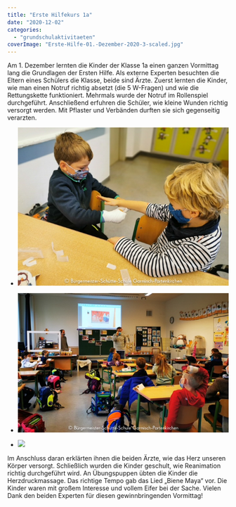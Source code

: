 ```yaml
---
title: "Erste Hilfekurs 1a"
date: "2020-12-02"
categories: 
  - "grundschulaktivitaeten"
coverImage: "Erste-Hilfe-01.-Dezember-2020-3-scaled.jpg"
---
```


Am 1. Dezember lernten die Kinder der Klasse 1a einen ganzen Vormittag lang die Grundlagen der Ersten Hilfe. Als externe Experten besuchten die Eltern eines Schülers die Klasse, beide sind Ärzte. Zuerst lernten die Kinder, wie man einen Notruf richtig absetzt (die 5 W-Fragen) und wie die Rettungskette funktioniert. Mehrmals wurde der Notruf im Rollenspiel durchgeführt. Anschließend erfuhren die Schüler, wie kleine Wunden richtig versorgt werden. Mit Pflaster und Verbänden durften sie sich gegenseitig verarzten.

- ![](images/Erste-Hilfe-01.-Dezember-2020-1.jpg)
    
- ![](images/Erste-Hilfe-01.-Dezember-2020-2.jpg)
    
- ![](images/Erste-Hilfe-01.-Dezember-2020-3-1024x768.jpg)
    

Im Anschluss daran erklärten ihnen die beiden Ärzte, wie das Herz unseren Körper versorgt. Schließlich wurden die Kinder geschult, wie Reanimation richtig durchgeführt wird. An Übungspuppen übten die Kinder die Herzdruckmassage. Das richtige Tempo gab das Lied „Biene Maya“ vor. Die Kinder waren mit großem Interesse und vollem Eifer bei der Sache. Vielen Dank den beiden Experten für diesen gewinnbringenden Vormittag!

